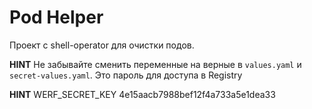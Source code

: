 # Pod Helper

Проект с shell-operator для очистки подов. 

**HINT** Не забывайте сменить переменные на верные в `values.yaml` и `secret-values.yaml`. Это пароль для доступа в Registry

**HINT** WERF_SECRET_KEY 4e15aacb7988bef12f4a733a5e1dea33
